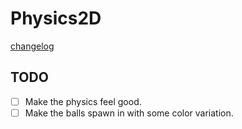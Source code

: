 # Physics2D

[changelog](CHANGELOG.MD)

## TODO

- [ ] Make the physics feel good.
- [ ] Make the balls spawn in with some color variation.
